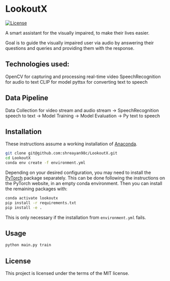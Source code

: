 # LookoutX
[![License](https://img.shields.io/badge/license-MIT-blue.svg)](<https://opensource.org/licenses/MIT>)

A smart assistant for the visually impaired, to make their lives easier.

Goal is to guide the visually impaired user via audio by answering their questions and queries and providing them with the response.

## Technologies used:
OpenCV for capturing and processing real-time video
SpeechRecognition for audio to text
CLIP for model
pyttsx for converting text to speech

## Data Pipeline
Data Collection for video stream and audio stream -> SpeechRecognition speech to text -> Model Training -> Model Evaluation -> Py text to speech

## Installation

These instructions assume a working installation of [Anaconda](https://www.anaconda.com/).

```bash
git clone git@github.com:shreayan98c/LookoutX.git
cd LookoutX
conda env create -f environment.yml
```

Depending on your desired configuration, you may need to install the
[PyTorch](https://pytorch.org/get-started/locally/) package separately. This can be done following
the instructions on the PyTorch website, in an empty conda environment. Then you can install the
remaining packages with:

```bash
conda activate lookoutx
pip install -r requirements.txt
pip install -e .
```

This is only necessary if the installation from `environment.yml` fails.

## Usage

```bash
python main.py train
```

## License

This project is licensed under the terms of the MIT license.